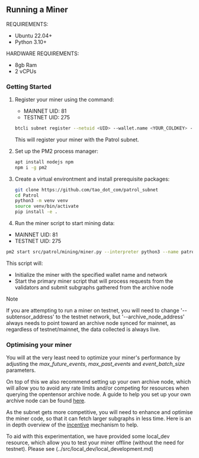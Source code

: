 ## Running a Miner

REQUIREMENTS:
- Ubuntu 22.04+
- Python 3.10+

HARDWARE REQUIREMENTS:
- 8gb Ram
- 2 vCPUs

### Getting Started

1. Register your miner using the command:
   - MAINNET UID: 81
   - TESTNET UID: 275
   ```sh
   btcli subnet register --netuid <UID> --wallet.name <YOUR_COLDKEY> --wallet.hotkey <YOUR_HOTKEY> --network <your_network (testnet or finney)>
   ```
   This will register your miner with the Patrol subnet.

2. Set up the PM2 process manager:
   ```sh
   apt install nodejs npm
   npm i -g pm2
   ```
   
3. Create a virtual environtment and install prerequisite packages:
   ```sh
   git clone https://github.com/tao_dot_com/patrol_subnet
   cd Patrol
   python3 -m venv venv
   source venv/bin/activate
   pip install -e .
   ```

4. Run the miner script to start mining data:
  - MAINNET UID: 81
  - TESTNET UID: 275
   
   ```sh
   pm2 start src/patrol/mining/miner.py --interpreter python3 --name patrol-miner -- --netuid <UID> --wallet_path <your_wallet_path> --coldkey <your_wallet_name>  --hotkey <your_wallet_hotkey_name> --subtensor_address <network address for (test | finney | local)> --archive_node_address <your archive node for data collection (always has to be mainnet)> --external_ip <your_external_ip address> --port <your_port | 8091> --max_future_events <number of event blocks to collect into the future> --max_past_events <number of event blocks to collect into the past> --event_batch_size <number of event blocks to query at the same time>
   ```
   This script will:
   - Initialize the miner with the specified wallet name and network
   - Start the primary miner script that will process requests from the validators and submit subgraphs gathered from the archive node

> [!NOTE]
> If you are attempting to run a miner on testnet, you will need to change '--subtensor_address' to the testnet network, but '--archive_node_address' always needs to point toward an archive node synced for mainnet, as regardless of testnet/mainnet, the data collected is always live.

### Optimising your miner

You will at the very least need to optimize your miner's performance by adjusting the *max_future_events*, *max_past_events* and *event_batch_size* parameters.

On top of this we also recommend setting up your own archive node, which will allow you to avoid any rate limits and/or competing for resources when querying the opentensor archive node. A guide to help you set up your own archive node can be found [here](https://docs.bittensor.com/subtensor-nodes/).

As the subnet gets more competitive, you will need to enhance and optimise the miner code, so that it can fetch larger subgraphs in less time. Here is an in depth overview of the [incentive](incentive.md) mechanism to help.

To aid with this experimentation, we have provided some local_dev resource, which allow you to test your miner offline (without the need for testnet). Please see (../src/local_dev/local_development.md)
